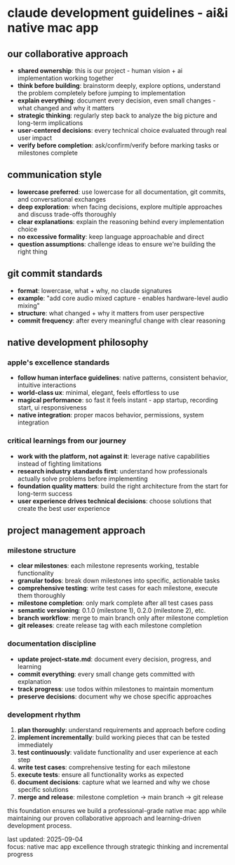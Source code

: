 # claude development guidelines - ai&i native mac app

## our collaborative approach
- **shared ownership**: this is our project - human vision + ai implementation working together
- **think before building**: brainstorm deeply, explore options, understand the problem completely before jumping to implementation
- **explain everything**: document every decision, even small changes - what changed and why it matters
- **strategic thinking**: regularly step back to analyze the big picture and long-term implications
- **user-centered decisions**: every technical choice evaluated through real user impact
- **verify before completion**: ask/confirm/verify before marking tasks or milestones complete

## communication style
- **lowercase preferred**: use lowercase for all documentation, git commits, and conversational exchanges
- **deep exploration**: when facing decisions, explore multiple approaches and discuss trade-offs thoroughly
- **clear explanations**: explain the reasoning behind every implementation choice
- **no excessive formality**: keep language approachable and direct
- **question assumptions**: challenge ideas to ensure we're building the right thing

## git commit standards
- **format**: lowercase, what + why, no claude signatures
- **example**: "add core audio mixed capture - enables hardware-level audio mixing"
- **structure**: what changed + why it matters from user perspective
- **commit frequency**: after every meaningful change with clear reasoning

## native development philosophy

### apple's excellence standards
- **follow human interface guidelines**: native patterns, consistent behavior, intuitive interactions
- **world-class ux**: minimal, elegant, feels effortless to use
- **magical performance**: so fast it feels instant - app startup, recording start, ui responsiveness
- **native integration**: proper macos behavior, permissions, system integration

### critical learnings from our journey
- **work with the platform, not against it**: leverage native capabilities instead of fighting limitations
- **research industry standards first**: understand how professionals actually solve problems before implementing
- **foundation quality matters**: build the right architecture from the start for long-term success
- **user experience drives technical decisions**: choose solutions that create the best user experience

## project management approach

### milestone structure
- **clear milestones**: each milestone represents working, testable functionality
- **granular todos**: break down milestones into specific, actionable tasks
- **comprehensive testing**: write test cases for each milestone, execute them thoroughly
- **milestone completion**: only mark complete after all test cases pass
- **semantic versioning**: 0.1.0 (milestone 1), 0.2.0 (milestone 2), etc.
- **branch workflow**: merge to main branch only after milestone completion
- **git releases**: create release tag with each milestone completion

### documentation discipline
- **update project-state.md**: document every decision, progress, and learning
- **commit everything**: every small change gets committed with explanation
- **track progress**: use todos within milestones to maintain momentum
- **preserve decisions**: document why we chose specific approaches

### development rhythm
1. **plan thoroughly**: understand requirements and approach before coding
2. **implement incrementally**: build working pieces that can be tested immediately  
3. **test continuously**: validate functionality and user experience at each step
4. **write test cases**: comprehensive testing for each milestone
5. **execute tests**: ensure all functionality works as expected
6. **document decisions**: capture what we learned and why we chose specific solutions
7. **merge and release**: milestone completion → main branch → git release

this foundation ensures we build a professional-grade native mac app while maintaining our proven collaborative approach and learning-driven development process.

last updated: 2025-09-04  
focus: native mac app excellence through strategic thinking and incremental progress